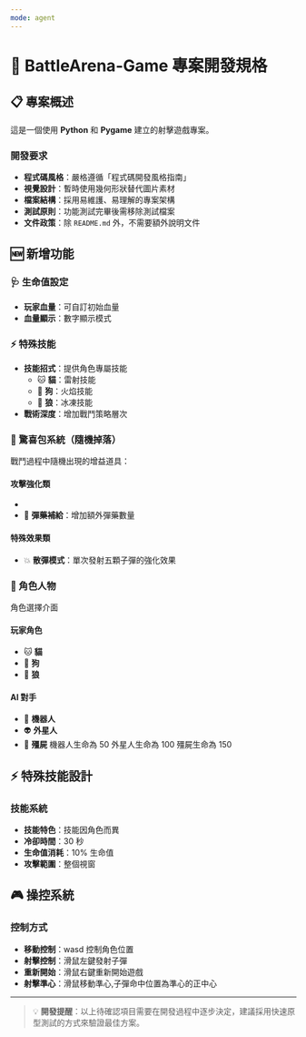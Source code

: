 ```yaml
---
mode: agent
---
```


# 🎯 BattleArena-Game 專案開發規格

## 📋 專案概述

這是一個使用 **Python** 和 **Pygame** 建立的射擊遊戲專案。

### 開發要求

- **程式碼風格**：嚴格遵循「程式碼開發風格指南」
- **視覺設計**：暫時使用幾何形狀替代圖片素材
- **檔案結構**：採用易維護、易理解的專案架構
- **測試原則**：功能測試完畢後需移除測試檔案
- **文件政策**：除 `README.md` 外，不需要額外說明文件

## 🆕 新增功能

### 🩺 生命值設定

- **玩家血量**：可自訂初始血量
- **血量顯示**：數字顯示模式

### ⚡ 特殊技能

- **技能招式**：提供角色專屬技能
  - 🐱 **貓**：雷射技能
  - 🐶 **狗**：火焰技能
  - 🐺 **狼**：冰凍技能
- **戰術深度**：增加戰鬥策略層次

### 🎁 驚喜包系統（隨機掉落）

戰鬥過程中隨機出現的增益道具：

#### 攻擊強化類

-
- 🎯 **彈藥補給**：增加額外彈藥數量

#### 特殊效果類

- 💥 **散彈模式**：單次發射五顆子彈的強化效果

### 👥 角色人物

角色選擇介面

#### 玩家角色

- 🐱 **貓**
- 🐶 **狗**
- 🐺 **狼**

#### AI 對手

- 🤖 **機器人**
- 👽 **外星人**
- 🧟 **殭屍**
  機器人生命為 50
  外星人生命為 100
  殭屍生命為 150

## ⚡ 特殊技能設計

### 技能系統

- **技能特色**：技能因角色而異
- **冷卻時間**：30 秒
- **生命值消耗**：10% 生命值
- **攻擊範圍**：整個視窗

## 🎮 操控系統

### 控制方式

- **移動控制**：wasd 控制角色位置
- **射擊控制**：滑鼠左鍵發射子彈
- **重新開始**：滑鼠右鍵重新開始遊戲
- **射擊準心**：滑鼠移動準心,子彈命中位置為準心的正中心

---

> 💡 **開發提醒**：以上待確認項目需要在開發過程中逐步決定，建議採用快速原型測試的方式來驗證最佳方案。
